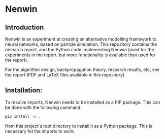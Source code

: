 # Nenwin

## Introduction
Nenwin is an experiment at creating an alternative modelling framework to neural networks, based on particle simulation.
This repository contains the research report, and the Python code implementing Nenwin 
(used for the experiments in the report, but more functionality is available than used for the report).

For the algorithm design, backpropagation theory, research results, etc, see the report (PDF and LaTeX files available in this repository).

## Installation:
To resolve imports, Nenwin needs to be installed as a PIP package. This can be done with the following command:
```bash
pip install -e .
```
from this project's root directory to install it as a Python package.
This is necessary fot the imports to work.
